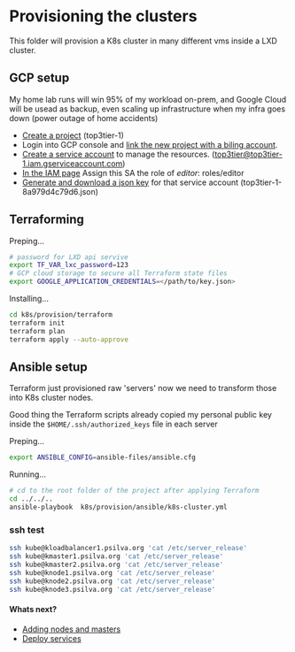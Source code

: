 # Provisioning the clusters

This folder will provision a K8s cluster in many different vms inside a LXD cluster.

## GCP setup 

My home lab runs will win 95% of my workload on-prem, and Google Cloud will be usead as backup, even scaling up infrastructure when my infra goes down (power outage of home accidents)

* [Create a project](https://cloud.google.com/resource-manager/docs/creating-managing-projects) (top3tier-1)
* Login into GCP console and [link the new project with a biling account](https://cloud.google.com/billing/docs/how-to/manage-billing-account).
* [Create a service account](https://cloud.google.com/iam/docs/service-accounts) to manage the resources. (top3tier@top3tier-1.iam.gserviceaccount.com)
* [In the IAM page](https://console.cloud.google.com/iam-admin/iam) Assign this SA the role of *editor*: roles/editor
* [Generate and download a json key](https://cloud.google.com/iam/docs/creating-managing-service-account-keys#iam-service-account-keys-create-console) for that service account (top3tier-1-8a979d4c79d6.json)


## Terraforming

Preping...
```bash
# password for LXD api servive
export TF_VAR_lxc_password=123
# GCP cloud storage to secure all Terraform state files
export GOOGLE_APPLICATION_CREDENTIALS=</path/to/key.json>
```

Installing...
```bash 
cd k8s/provision/terraform
terraform init
terraform plan
terraform apply --auto-approve
```

## Ansible setup

Terraform just provisioned raw 'servers' now we need to transform those into K8s cluster nodes.

Good thing the Terraform scripts already copied my personal public key inside the `$HOME/.ssh/authorized_keys` file in each  server

Preping...
```bash
export ANSIBLE_CONFIG=ansible-files/ansible.cfg
```

Running...
```bash
# cd to the root folder of the project after applying Terraform
cd ../../..
ansible-playbook  k8s/provision/ansible/k8s-cluster.yml
```

### ssh test
```bash
ssh kube@kloadbalancer1.psilva.org 'cat /etc/server_release'
ssh kube@kmaster1.psilva.org 'cat /etc/server_release'
ssh kube@kmaster2.psilva.org 'cat /etc/server_release'
ssh kube@knode1.psilva.org 'cat /etc/server_release'
ssh kube@knode2.psilva.org 'cat /etc/server_release'
ssh kube@knode3.psilva.org 'cat /etc/server_release'
```

#### Whats next?

-  [Adding nodes and masters](../services/README.md)
-  [Deploy services](../services/README.md)





